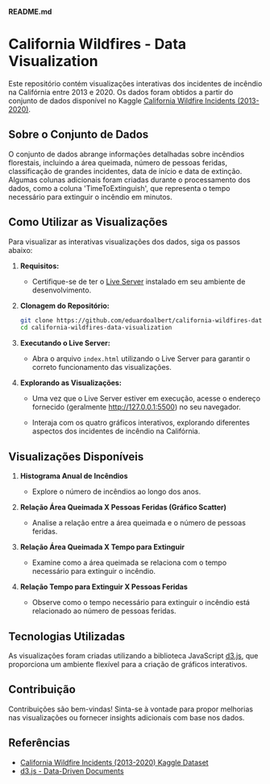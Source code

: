 **README.md**

# California Wildfires - Data Visualization

Este repositório contém visualizações interativas dos incidentes de incêndio na Califórnia entre 2013 e 2020. Os dados foram obtidos a partir do conjunto de dados disponível no Kaggle [California Wildfire Incidents (2013-2020)](https://www.kaggle.com/ananthu017/california-wildfire-incidents-20132020).

## Sobre o Conjunto de Dados

O conjunto de dados abrange informações detalhadas sobre incêndios florestais, incluindo a área queimada, número de pessoas feridas, classificação de grandes incidentes, data de início e data de extinção. Algumas colunas adicionais foram criadas durante o processamento dos dados, como a coluna 'TimeToExtinguish', que representa o tempo necessário para extinguir o incêndio em minutos.

## Como Utilizar as Visualizações

Para visualizar as interativas visualizações dos dados, siga os passos abaixo:

1. **Requisitos:**
   - Certifique-se de ter o [Live Server](https://marketplace.visualstudio.com/items?itemName=ritwickdey.LiveServer) instalado em seu ambiente de desenvolvimento.

2. **Clonagem do Repositório:**
   ```bash
   git clone https://github.com/eduardoalbert/california-wildfires-data-visualization.git
   cd california-wildfires-data-visualization
   ```

3. **Executando o Live Server:**
   - Abra o arquivo `index.html` utilizando o Live Server para garantir o correto funcionamento das visualizações.

4. **Explorando as Visualizações:**
   - Uma vez que o Live Server estiver em execução, acesse o endereço fornecido (geralmente http://127.0.0.1:5500) no seu navegador.

   - Interaja com os quatro gráficos interativos, explorando diferentes aspectos dos incidentes de incêndio na Califórnia.

## Visualizações Disponíveis

1. **Histograma Anual de Incêndios**
   - Explore o número de incêndios ao longo dos anos.

2. **Relação Área Queimada X Pessoas Feridas (Gráfico Scatter)**
   - Analise a relação entre a área queimada e o número de pessoas feridas.

3. **Relação Área Queimada X Tempo para Extinguir**
   - Examine como a área queimada se relaciona com o tempo necessário para extinguir o incêndio.

4. **Relação Tempo para Extinguir X Pessoas Feridas**
   - Observe como o tempo necessário para extinguir o incêndio está relacionado ao número de pessoas feridas.

## Tecnologias Utilizadas

As visualizações foram criadas utilizando a biblioteca JavaScript [d3.js](https://d3js.org/), que proporciona um ambiente flexível para a criação de gráficos interativos.

## Contribuição
Contribuições são bem-vindas! Sinta-se à vontade para propor melhorias nas visualizações ou fornecer insights adicionais com base nos dados.

## Referências
- [California Wildfire Incidents (2013-2020) Kaggle Dataset](https://www.kaggle.com/datasets/ananthu017/california-wildfire-incidents-20132020)
- [d3.js - Data-Driven Documents](https://d3js.org/)